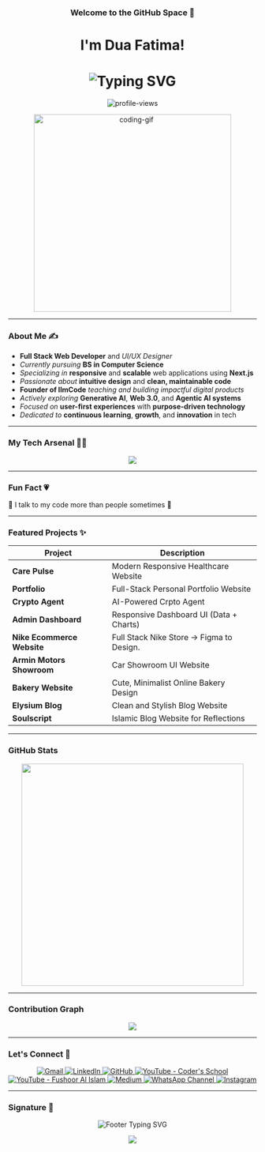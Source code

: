 
<h3  align="center" >Welcome to the GitHub Space 👋 <h3/>
<h1 align="center">
   I'm Dua Fatima!   
</h1>
<h1 align="center">
  <img src="https://readme-typing-svg.demolab.com?font=Fira+Code&size=22&pause=1000&center=true&width=600&lines=Building+Scalable+WebApps+with+Next.js;Full+Stack+Web+Developer;UI+%26+Graphic+Designer;Founder+of+IlmCode;Passionate+Learner+of+AI;Web+3.0;BSCS+Undergraduate;+Tech+Educator;Content+Creator" alt="Typing SVG" />
</h1>
<p align="center">
  <img src="https://komarev.com/ghpvc/?username=Dua-Fatima-khan&label=Profile%20Views&color=f78da7&style=flat" alt="profile-views" />
</p>
<p align="center">
  <img src="https://media.giphy.com/media/qgQUggAC3Pfv687qPC/giphy.gif" width="400" alt="coding-gif" />
</p>

---

###  **About Me ✍️** 

* **Full Stack Web Developer** and *UI/UX Designer*
* *Currently pursuing* **BS in Computer Science**
* *Specializing in* **responsive** and **scalable** web applications using **Next.js**
* *Passionate about* **intuitive design** and **clean, maintainable code**
* **Founder of IlmCode** *teaching and building impactful digital products*
* *Actively exploring* **Generative AI**, **Web 3.0**, and **Agentic AI systems**
* *Focused on* **user-first experiences** with **purpose-driven technology**
* *Dedicated to* **continuous learning**, **growth**, and **innovation** in tech

---

### My Tech Arsenal 🤌🏻
<p align="center">
<img src="https://skillicons.dev/icons?i=html,css,js,ts,react,nextjs,tailwind,nodejs,fastapi,py,cpp,github,vercel,vscode,figma,wordpress,gcp,ai,discord,linkedin,gmail" />
</p>

---


###  Fun Fact 💗
🌸 I talk to my code more than people sometimes 🌸

---

###  Featured Projects ✨

| Project                         | Description                              |
|---------------------------------|------------------------------------------|
| **Care Pulse**                  | Modern Responsive Healthcare Website     |  
| **Portfolio**                   | Full-Stack Personal Portfolio Website    |
| **Crypto Agent**                | AI-Powered Crpto Agent  |
| **Admin Dashboard**             | Responsive Dashboard UI (Data + Charts)  |
| **Nike Ecommerce Website**      | Full Stack Nike Store -> Figma to Design.                |
| **Armin Motors Showroom**       | Car Showroom UI Website                  |
| **Bakery Website**              | Cute, Minimalist Online Bakery Design    |
| **Elysium Blog**                | Clean and Stylish Blog Website           |
| **Soulscript**                  | Islamic Blog Website for Reflections     |


---

###  GitHub Stats

<div align="center">
  <img src="https://github-readme-stats.vercel.app/api?username=Dua-Fatima-khan&show_icons=true&theme=tokyonight&hide_border=true" width="450" />
<p align="center">

</div>

---

###  Contribution Graph
<p align="center">
  <img src="https://github-readme-activity-graph.vercel.app/graph?username=Dua-Fatima-khan&theme=react-dark&area=true&hide_border=true" />
</p>

---

###  Let's Connect 🤍

<p align="center">
  <!-- Gmail -->
  <a href="mailto:officialduafatima64648@gmail.com">
    <img src="https://img.shields.io/badge/Gmail-red?style=for-the-badge&logo=gmail&logoColor=white" alt="Gmail">
  </a>

  <!-- LinkedIn -->
  <a href="https://www.linkedin.com/in/dua-fatima-906208258/">
    <img src="https://img.shields.io/badge/LinkedIn-blue?style=for-the-badge&logo=linkedin&logoColor=white" alt="LinkedIn">
  </a>

  <!-- GitHub -->
  <a href="https://github.com/Dua-Fatima-khan">
    <img src="https://img.shields.io/badge/GitHub-black?style=for-the-badge&logo=github&logoColor=white" alt="GitHub">
  </a>

  <!-- Coder's School YouTube -->
  <a href="https://lnkd.in/dTsGprNn">
    <img src="https://img.shields.io/badge/Coder's School YouTube-red?style=for-the-badge&logo=youtube&logoColor=white" alt="YouTube - Coder's School">
  </a>

  <!-- Fushoor Al Islam YouTube -->
  <a href="https://lnkd.in/dZrP22g4">
    <img src="https://img.shields.io/badge/Fushoor Al Islam-red?style=for-the-badge&logo=youtube&logoColor=white" alt="YouTube - Fushoor Al Islam">
  </a>

  <!-- Medium -->
  <a href="https://lnkd.in/dfuaX2G5">
    <img src="https://img.shields.io/badge/Medium-12100E?style=for-the-badge&logo=medium&logoColor=white" alt="Medium">
  </a>

  <!-- WhatsApp Channel -->
  <a href="https://lnkd.in/dnA9BA9A">
    <img src="https://img.shields.io/badge/WhatsApp Channel-25D366?style=for-the-badge&logo=whatsapp&logoColor=white" alt="WhatsApp Channel">
  </a>

  <!-- Instagram -->
  <a href="https://lnkd.in/dfbCMyYj">
    <img src="https://img.shields.io/badge/Instagram-E4405F?style=for-the-badge&logo=instagram&logoColor=white" alt="Instagram">
  </a>
</p>


---

###  Signature 💖
<p align="center">
  <img src="https://readme-typing-svg.demolab.com?font=Pacifico&size=30&duration=4000&pause=800&color=ff8aa1&center=true&vCenter=true&width=700&height=60&lines=~+Created+by+Dua+Fatima+~" alt="Footer Typing SVG" />
  <p align="center">
  <img src="https://capsule-render.vercel.app/api?type=waving&color=FFB6C1&height=100&section=footer"/>
</p>
</p>
